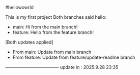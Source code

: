 #hellowowrld

This is my first project
Both branches said hello:
- main: Hi from the main branch!
- feature: Hello from the feature branch!

[Both updates applied]
- From main: Update from main branch
- From feature: Update from feature/update-readme branch

————————————
update in : 2025.9.28 23:35